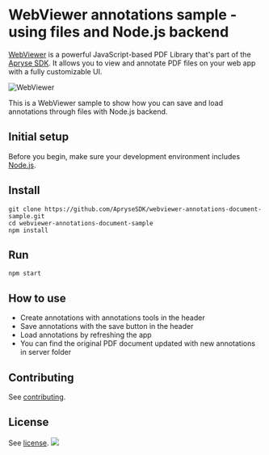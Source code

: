 # WebViewer annotations sample - using files and Node.js backend

[WebViewer](https://docs.apryse.com/documentation/web/) is a powerful JavaScript-based PDF Library that's part of the [Apryse SDK](https://apryse.com/). It allows you to view and annotate PDF files on your web app with a fully customizable UI.

![WebViewer](https://www.pdftron.com/downloads/pl/webviewer-ui.png)

This is a WebViewer sample to show how you can save and load annotations through files with Node.js backend.

## Initial setup

Before you begin, make sure your development environment includes [Node.js](https://nodejs.org/en/).

## Install

```
git clone https://github.com/ApryseSDK/webviewer-annotations-document-sample.git
cd webviewer-annotations-document-sample
npm install
```

## Run

```
npm start
```

## How to use

- Create annotations with annotations tools in the header
- Save annotations with the save button in the header
- Load annotations by refreshing the app
- You can find the original PDF document updated with new annotations in server folder

## Contributing

See [contributing](./CONTRIBUTING.md).

## License

See [license](./LICENSE).
![](https://onepixel.pdftron.com/webviewer-annotations-document-sample)
